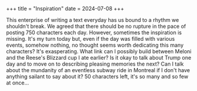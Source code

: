 +++
title = "Inspiration"
date = 2024-07-08
+++

 This enterprise of writing a text everyday has us bound to a rhythm we shouldn't break. We agreed that there should be no rupture in the pace of posting 750 characters each day. However, sometimes the inspiration is missing. It's my turn today but, even if the day was filled with various events, somehow nothing, no thought seems worth dedicating this many characters? It's exasperating. What link can I possibly build between Meloni and the Reese's Blizzard cup I ate earlier? Is it okay to talk about Trump one day and to move on to describing pleasing memories the next? Can I talk about the mundanity of an eventless subway ride in Montreal if I don't have anything sailant to say about it? 50 characters left, it's so many and so few at once...
